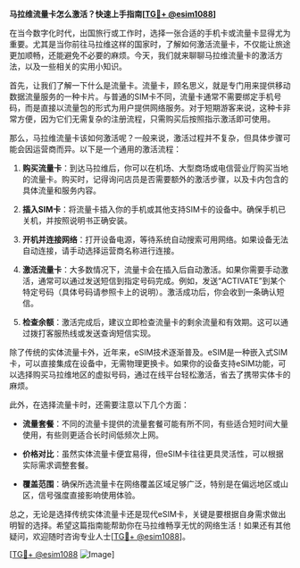 **马拉维流量卡怎么激活？快速上手指南[[TG💪+ @esim1088](https://t.me/s/esim1088)]**

在当今数字化时代，出国旅行或工作时，选择一张合适的手机卡或流量卡显得尤为重要。尤其是当你前往马拉维这样的国家时，了解如何激活流量卡，不仅能让旅途更加顺畅，还能避免不必要的麻烦。今天，我们就来聊聊马拉维流量卡的激活方法，以及一些相关的实用小知识。

首先，让我们了解一下什么是流量卡。流量卡，顾名思义，就是专门用来提供移动数据流量服务的一种卡片。与普通的SIM卡不同，流量卡通常不需要绑定手机号码，而是直接以流量包的形式为用户提供网络服务。对于短期游客来说，这种卡非常方便，因为它们无需复杂的注册流程，只需购买后按照指示激活即可使用。

那么，马拉维流量卡该如何激活呢？一般来说，激活过程并不复杂，但具体步骤可能会因运营商而异。以下是一个通用的激活流程：

1. **购买流量卡**：到达马拉维后，你可以在机场、大型商场或电信营业厅购买当地的流量卡。购买时，记得询问店员是否需要额外的激活步骤，以及卡内包含的具体流量和服务内容。

2. **插入SIM卡**：将流量卡插入你的手机或其他支持SIM卡的设备中。确保手机已关机，并按照说明书正确安装。

3. **开机并连接网络**：打开设备电源，等待系统自动搜索可用网络。如果设备无法自动连接，请手动选择运营商名称进行连接。

4. **激活流量卡**：大多数情况下，流量卡会在插入后自动激活。如果你需要手动激活，通常可以通过发送短信到指定号码完成。例如，发送“ACTIVATE”到某个特定号码（具体号码请参照卡上的说明）。激活成功后，你会收到一条确认短信。

5. **检查余额**：激活完成后，建议立即检查流量卡的剩余流量和有效期。这可以通过拨打客服热线或发送查询短信实现。

除了传统的实体流量卡外，近年来，eSIM技术逐渐普及。eSIM是一种嵌入式SIM卡，可以直接集成在设备中，无需物理更换卡。如果你的设备支持eSIM功能，可以选择购买马拉维地区的虚拟号码，通过在线平台轻松激活，省去了携带实体卡的麻烦。

此外，在选择流量卡时，还需要注意以下几个方面：

- **流量套餐**：不同的流量卡提供的流量套餐可能有所不同，有些适合短时间大量使用，有些则更适合长时间低频次上网。
  
- **价格对比**：虽然实体流量卡便宜易得，但eSIM卡往往更具灵活性，可以根据实际需求调整套餐。

- **覆盖范围**：确保所选流量卡在网络覆盖区域足够广泛，特别是在偏远地区或山区，信号强度直接影响使用体验。

总之，无论是选择传统实体流量卡还是现代eSIM卡，关键是要根据自身需求做出明智的选择。希望这篇指南能帮助你在马拉维畅享无忧的网络生活！如果还有其他疑问，欢迎随时咨询专业人士[[TG💪+ @esim1088](https://t.me/s/esim1088)]。

[[TG💪+ @esim1088](https://t.me/s/esim1088) ![Image](https://i.postimg.cc/4NQfJmqS/Snipaste-2025-05-13-00-14-12.png)]
